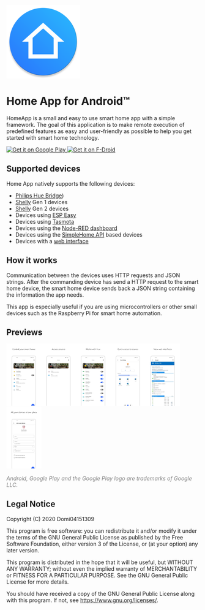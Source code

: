 ![App Icon](https://raw.githubusercontent.com/Domi04151309/HomeApp/master/app/src/main/res/mipmap-xxxhdpi/ic_launcher.png)
# Home App for Android™
HomeApp is a small and easy to use smart home app with a simple framework. The goal of this application is to make remote execution of predefined features as easy and user-friendly as possible to help you get started with smart home technology.

<a href='https://play.google.com/store/apps/details?id=io.github.domi04151309.home'>
  <img src='https://play.google.com/intl/en_us/badges/images/generic/en_badge_web_generic.png'
  alt='Get it on Google Play'
  height="80"/>
</a>
<a href="https://f-droid.org/packages/io.github.domi04151309.home">
  <img src="https://fdroid.gitlab.io/artwork/badge/get-it-on.png"
  alt="Get it on F-Droid"
  height="80"/>
</a>


## Supported devices
Home App natively supports the following devices:

- [Philips Hue Bridge](https://github.com/Domi04151309/HomeApp/wiki/Hue-API-%28v1%29))
- [Shelly](https://github.com/Domi04151309/HomeApp/wiki/Shelly) Gen 1 devices
- [Shelly](https://github.com/Domi04151309/HomeApp/wiki/Shelly) Gen 2 devices
- Devices using [ESP Easy](https://github.com/Domi04151309/HomeApp/wiki/ESP-Easy)
- Devices using [Tasmota](https://github.com/Domi04151309/HomeApp/wiki/Tasmota)
- Devices using the [Node-RED dashboard](https://github.com/Domi04151309/HomeApp/wiki/Node-RED-Dashboard)
- Devices using the [SimpleHome API](https://github.com/Domi04151309/HomeApp/wiki/SimpleHome-API) based devices
- Devices with a [web interface](https://github.com/Domi04151309/HomeApp/wiki/Websites)


## How it works
Communication between the devices uses HTTP requests and JSON strings. After the commanding device has send a HTTP request to the smart home device, the smart home device sends back a JSON string containing the information the app needs.

This app is especially useful if you are using microcontrollers or other small devices such as the Raspberry Pi for smart home automation.


## Previews
<img src="https://raw.githubusercontent.com/Domi04151309/HomeApp/master/fastlane/metadata/android/en-US/images/phoneScreenshots/1.jpg" width="18%" /><img src="https://raw.githubusercontent.com/Domi04151309/HomeApp/master/fastlane/metadata/android/en-US/images/phoneScreenshots/2.jpg" width="18%" /><img src="https://raw.githubusercontent.com/Domi04151309/HomeApp/master/fastlane/metadata/android/en-US/images/phoneScreenshots/3.jpg" width="18%" /><img src="https://raw.githubusercontent.com/Domi04151309/HomeApp/master/fastlane/metadata/android/en-US/images/phoneScreenshots/4.jpg" width="18%" /><img src="https://raw.githubusercontent.com/Domi04151309/HomeApp/master/fastlane/metadata/android/en-US/images/phoneScreenshots/5.jpg" width="18%" /><img src="https://raw.githubusercontent.com/Domi04151309/HomeApp/master/fastlane/metadata/android/en-US/images/phoneScreenshots/6.jpg" width="18%" />

<i style="color:gray;">Android, Google Play and the Google Play logo are trademarks of Google LLC.</i>


## Legal Notice
Copyright (C) 2020 Domi04151309

This program is free software: you can redistribute it and/or modify
it under the terms of the GNU General Public License as published by
the Free Software Foundation, either version 3 of the License, or
(at your option) any later version.

This program is distributed in the hope that it will be useful,
but WITHOUT ANY WARRANTY; without even the implied warranty of
MERCHANTABILITY or FITNESS FOR A PARTICULAR PURPOSE.  See the
GNU General Public License for more details.

You should have received a copy of the GNU General Public License
along with this program.  If not, see <https://www.gnu.org/licenses/>.
